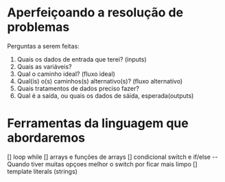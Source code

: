 # Aperfeiçoando a resolução de problemas

Perguntas a serem feitas:

1. Quais os dados de entrada que terei? (inputs)
2. Quais as variáveis?
3. Qual o caminho ideal? (fluxo ideal)
4. Qual(is) o(s) caminhos(s) alternativo(s)? (fluxo alternativo)
5. Quais tratamentos de dados preciso fazer?
6. Qual é a saída, ou quais os dados de sáida, esperada(outputs)


# Ferramentas da linguagem que abordaremos

[] loop while
[] arrays e funções de arrays
[] condicional switch e if/else -- Quando tiver muitas opçoes melhor o switch por ficar mais limpo
[] template literals (strings)